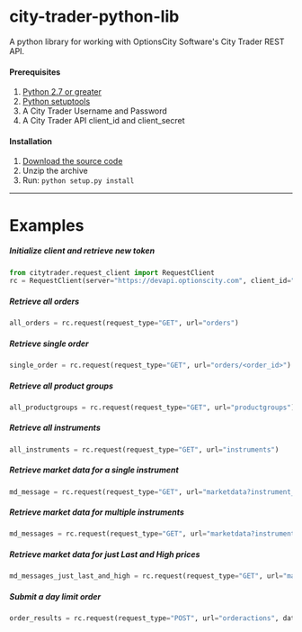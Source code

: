 # city-trader-python-lib
A python library for working with OptionsCity Software's City Trader REST API.

#### Prerequisites
1. [Python 2.7 or greater](https://www.python.org/downloads/release/python-2710/)
2. [Python setuptools](https://pypi.python.org/pypi/setuptools)
3. A City Trader Username and Password
4. A City Trader API client_id and client_secret

#### Installation
1. [Download the source code](https://github.com/optionshop/city-trader-python-lib/archive/master.zip)
2. Unzip the archive
3. Run: ```python setup.py install```

---
# Examples
##### Initialize client and retrieve new token
```python
from citytrader.request_client import RequestClient
rc = RequestClient(server="https://devapi.optionscity.com", client_id="<client_id>", client_secret="<client_secret>", username="<username>", password="<password>")
```

##### Retrieve all orders
```python
all_orders = rc.request(request_type="GET", url="orders")
```

##### Retrieve single order
```python
single_order = rc.request(request_type="GET", url="orders/<order_id>")
```

##### Retrieve all product groups
```python
all_productgroups = rc.request(request_type="GET", url="productgroups")
```

##### Retrieve all instruments
```python
all_instruments = rc.request(request_type="GET", url="instruments")
```

##### Retrieve market data for a single instrument
```python
md_message = rc.request(request_type="GET", url="marketdata?instrument_ids=<instrument_id>")
```

##### Retrieve market data for multiple instruments
```python
md_messages = rc.request(request_type="GET", url="marketdata?instrument_ids=<instrument_id_1>&instrument_ids=<instrument_id_2>")
```

##### Retrieve market data for just Last and High prices
```python
md_messages_just_last_and_high = rc.request(request_type="GET", url="marketdata?instrument_ids=<instrument_id_1>&instrument_ids=<instrument_id_2>&sides=Last&sides=High")
```

##### Submit a day limit order
```python
order_results = rc.request(request_type="POST", url="orderactions", data={"acct_id": <account_id>, "action_type": "LimitOrderSub", "instrument_id": <instrument_id>, "limit_price": <limit_price>, "quantity": <quantity>, "side": <side>, "time_in_force": "Day"})
```
